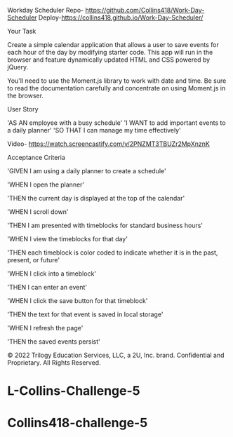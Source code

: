 Workday Scheduler 
Repo- https://github.com/Collins418/Work-Day-Scheduler
Deploy-https://collins418.github.io/Work-Day-Scheduler/


Your Task

Create a simple calendar application that allows a user to save events for each hour of the day by modifying starter code. This app will run in the browser and feature dynamically updated HTML and CSS powered by jQuery.

You'll need to use the Moment.js library to work with date and time. Be sure to read the documentation carefully and concentrate on using Moment.js in the browser.

User Story

'AS AN employee with a busy schedule'
'I WANT to add important events to a daily planner'
'SO THAT I can manage my time effectively'

Video-   https://watch.screencastify.com/v/2PNZMT3TBUZr2MpXnznK


Acceptance Criteria

'GIVEN I am using a daily planner to create a schedule'

'WHEN I open the planner'

'THEN the current day is displayed at the top of the calendar'

'WHEN I scroll down'

'THEN I am presented with timeblocks for standard business hours'

'WHEN I view the timeblocks for that day'

'THEN each timeblock is color coded to indicate whether it is in the past, present, or future'

'WHEN I click into a timeblock'

'THEN I can enter an event'

'WHEN I click the save button for that timeblock'

'THEN the text for that event is saved in local storage'

'WHEN I refresh the page'

'THEN the saved events persist'


© 2022 Trilogy Education Services, LLC, a 2U, Inc. brand. Confidential and Proprietary. All Rights Reserved.
# L-Collins-Challenge-5
# Collins418-challenge-5
